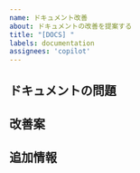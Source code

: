 ```yaml
---
name: ドキュメント改善
about: ドキュメントの改善を提案する
title: "[DOCS] "
labels: documentation
assignees: 'copilot'
---
```


## ドキュメントの問題
<!-- 現在のドキュメントで何が間違っているか、または不足しているかを説明してください -->

## 改善案
<!-- ドキュメントをどのように改善すべきかを説明してください -->

## 追加情報
<!-- スクリーンショットや例など、ドキュメント改善に関するその他の情報をここに追加してください -->